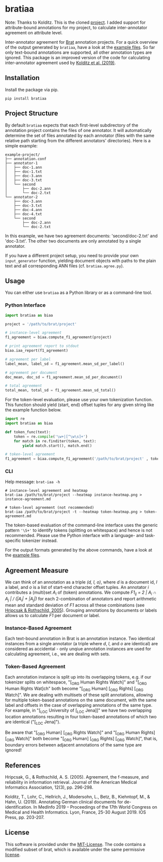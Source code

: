 # bratiaa

Note: Thanks to Kolditz. This is the cloned [project](https://github.com/kldtz/bratiaa). I added support for attribute-bound annotations for my project, to calculate inter-annotator agreement on attribute level.

Inter-annotator agreement for [Brat](https://brat.nlplab.org/) annotation projects. For a quick overview of the output generated by `bratiaa`, have a look at the [example files](https://github.com/kldtz/bratiaa/tree/master/example-files). So far only text-bound annotations are supported, all other annotation types are ignored. This package is an improved version of the code for calculating inter-annotator agreement used by <a href="#kolditz-et-al-2019">Kolditz et al. (2019)</a>.

## Installation

Install the package via pip.

```shell
pip install bratiaa
```

## Project Structure

By default `bratiaa` expects that each first-level subdirectory of the annotation project contains the files of one annotator. It will automatically determine the set of files annotated by each annotator (files with the same relative path starting from the different annotators' directories). Here is a simple example:

```shell
example-project/
├── annotation.conf
├── annotator-1
│   ├── doc-1.ann
│   ├── doc-1.txt
│   ├── doc-3.ann
│   ├── doc-3.txt
│   └── second
│       ├── doc-2.ann
│       └── doc-2.txt
└── annotator-2
    ├── doc-3.ann
    ├── doc-3.txt
    ├── doc-4.ann
    ├── doc-4.txt
    └── second
        ├── doc-2.ann
        └── doc-2.txt
```
In this example, we have two agreement documents: 'second/doc-2.txt' and 'doc-3.txt'. The other two documents are only annotated by a single annotator.

If you have a different project setup, you need to provide your own `input_generator` function, yielding document objects with paths to the plain text and all corresponding ANN files (cf. `bratiaa.agree.py`). 

## Usage

You can either use `bratiaa` as a Python library or as a command-line tool.


### Python Interface
```python
import bratiaa as biaa

project = '/path/to/brat/project'

# instance-level agreement
f1_agreement = biaa.compute_f1_agreement(project)

# print agreement report to stdout
biaa.iaa_report(f1_agreement)

# agreement per label
label_mean, label_sd = f1_agreement.mean_sd_per_label()

# agreement per document
doc_mean, doc_sd = f1_agreement.mean_sd_per_document() 

# total agreement
total_mean, total_sd = f1_agreement.mean_sd_total()
```

For the token-level evaluation, please use your own tokenization function. This function should yield (start, end) offset tuples for any given string like the example function below.

```python
import re
import bratiaa as biaa

def token_func(text):
    token = re.compile('\w+|[^\w\s]+')
    for match in re.finditer(token, text):
        yield match.start(), match.end()

# token-level agreement
f1_agreement = biaa.compute_f1_agreement('/path/to/brat/project' , token_func=token_func)
```

### CLI
Help message: `brat-iaa -h`

```shell
# instance-level agreement and heatmap
brat-iaa /path/to/brat/project --heatmap instance-heatmap.png > instance-agreement.md

# token-level agreement (not recommended)
brat-iaa /path/to/brat/project -t --heatmap token-heatmap.png > token-agreement.md
```

The token-based evaluation of the command-line interface uses the generic pattern `'\S+'` to identify tokens (splitting on whitespace) and hence is not recommended. Please use the Python interface with a language- and task-specific  tokenizer instead.

For the output formats generated by the above commands, have a look at the [example files](https://github.com/kldtz/bratiaa/tree/master/example-files).


## Agreement Measure

We can think of an annotation as a triple *(d, l, o)*, where *d* is a document id, *l* a label, and *o* is a list of start-end character offset tuples. An annotator *i* contributes a (multi)set *A<sub>i</sub>* of (token) annotations. We compute *F1<sub>ij</sub> = 2 | A<sub>i</sub> ∩ A<sub>j</sub> | / (|A<sub>i</sub>| + |A<sub>j</sub>|)* for each 2-combination of annotators and report arithmetic mean and standard deviation of *F1* across all these combinations (see <a href="#hripcsak-2005">Hripcsak & Rothschild, 2005</a>). Grouping annotations by documents or labels allows us to calculate *F1* per document or label.

### Instance-Based Agreement

Each text-bound annotation in Brat is an annotation instance. Two identical instances from a single annotator (a triple where *d*, *l*, and *o* are identical) are considered as accidental - only unqiue annotation instances are used for calculating agreement, i.e., we are dealing with sets.

### Token-Based Agreement

Each annotation instance is split up into its overlapping tokens, e.g. if our tokenizer splits on whitespace, "\[<sub>ORG</sub> Human Rights Watch\]" and "\[<sub>ORG</sub> Human Rights Wat\]ch" both become "\[<sub>ORG</sub> Human\] \[<sub>ORG</sub> Rights\] \[<sub>ORG</sub> Watch\]". We are dealing with multisets of these split annotations, allowing for multiple token-based annotations on the same document, with the same label and offsets in the case of overlapping annotations of the same type. For example, in "\[<sub>LOC</sub> University of \[<sub>LOC</sub> Jena\]\]" we have two overlapping location annotations resulting in four token-based annotations of which two are identical ("\[<sub>LOC</sub> Jena\]").

Be aware that "\[<sub>ORG</sub> Human\] \[<sub>ORG</sub> Rights Watch\]" and "\[<sub>ORG</sub> Human Rights\] \[<sub>ORG</sub> Watch\]" both become "\[<sub>ORG</sub> Human\] \[<sub>ORG</sub> Rights\] \[<sub>ORG</sub> Watch\]", that is, boundary errors between adjacent annotations of the same type are ignored!


## References

<a name="hripcsak-2005">Hripcsak, G., & Rothschild, A. S. (2005).</a> Agreement, the f-measure, and reliability in information retrieval. Journal of the American Medical Informatics Association, 12(3), pp. 296-298.

<a name="kolditz-et-al-2019">Kolditz, T., Lohr, C., Hellrich, J., Modersohn, L., Betz, B., Kiehntopf, M., & Hahn, U. (2019).</a> Annotating German clinical documents for de-identification. In MedInfo 2019 – Proceedings of the 17th World Congress on Medical and Health Informatics. Lyon, France, 25-30 August 2019. IOS Press, pp. 203-207.


## License

This software is provided under the [MIT-License](https://github.com/kldtz/bratiaa/blob/master/LICENSE). The code contains a modified subset of brat, which is available under the same permissive [license](https://github.com/kldtz/bratiaa/blob/master/bratsubset/BRAT_LICENSE.md).